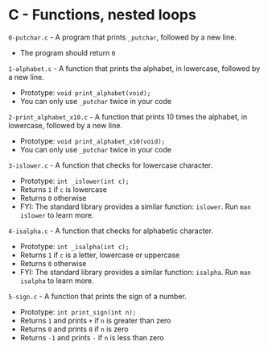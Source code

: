 # C - Functions, nested loops

`0-putchar.c` - A program that prints `_putchar`, followed by a new line.
- The program should return `0`

`1-alphabet.c` - A function that prints the alphabet, in lowercase, followed by a new line.
- Prototype: `void print_alphabet(void);`
- You can only use `_putchar` twice in your code

`2-print_alphabet_x10.c` - A function that prints 10 times the alphabet, in lowercase, followed by a new line.
- Prototype: `void print_alphabet_x10(void);`
- You can only use `_putchar` twice in your code

`3-islower.c` - A function that checks for lowercase character.
- Prototype: `int _islower(int c);`
- Returns `1` if `c` is lowercase
- Returns `0` otherwise
- FYI: The standard library provides a similar function: `islower`. Run `man islower` to learn more.

`4-isalpha.c` - A function that checks for alphabetic character.
- Prototype: `int _isalpha(int c);`
- Returns `1` if `c` is a letter, lowercase or uppercase
- Returns `0` otherwise
- FYI: The standard library provides a similar function: `isalpha`. Run `man isalpha` to learn more.

`5-sign.c` - A function that prints the sign of a number.
- Prototype: `int print_sign(int n);`
- Returns `1` and prints `+` if `n` is greater than zero
- Returns `0` and prints `0` if `n` is zero
- Returns `-1` and prints `-` if `n` is less than zero
